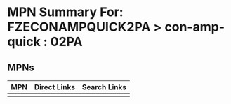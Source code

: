 



# MPN Summary For: FZECONAMPQUICK2PA > con-amp-quick : 02PA

## MPNs
  

|MPN|Direct Links|Search Links|
| :--- | :--- | :--- |
||||
